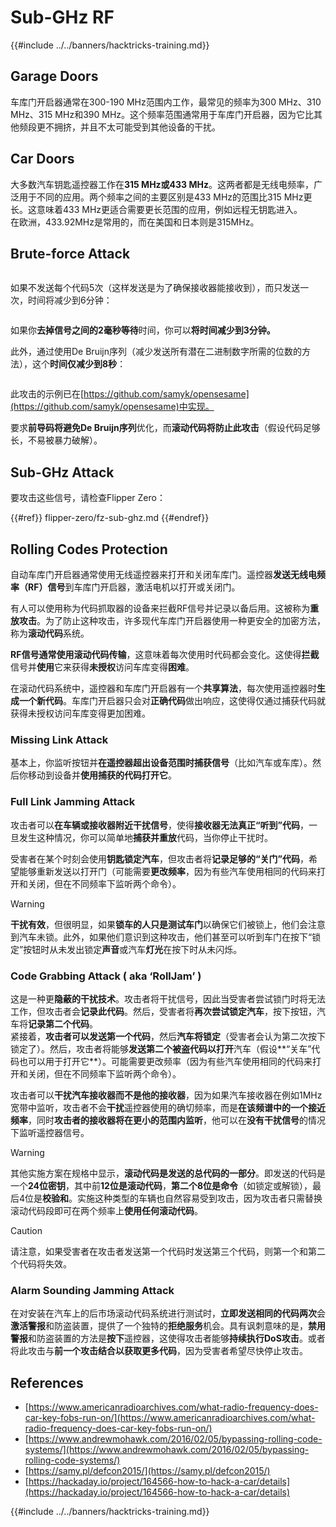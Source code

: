 # Sub-GHz RF

{{#include ../../banners/hacktricks-training.md}}

## Garage Doors

车库门开启器通常在300-190 MHz范围内工作，最常见的频率为300 MHz、310 MHz、315 MHz和390 MHz。这个频率范围通常用于车库门开启器，因为它比其他频段更不拥挤，并且不太可能受到其他设备的干扰。

## Car Doors

大多数汽车钥匙遥控器工作在**315 MHz或433 MHz**。这两者都是无线电频率，广泛用于不同的应用。两个频率之间的主要区别是433 MHz的范围比315 MHz更长。这意味着433 MHz更适合需要更长范围的应用，例如远程无钥匙进入。\
在欧洲，433.92MHz是常用的，而在美国和日本则是315MHz。

## **Brute-force Attack**

<figure><img src="../../images/image (1084).png" alt=""><figcaption></figcaption></figure>

如果不发送每个代码5次（这样发送是为了确保接收器能接收到），而只发送一次，时间将减少到6分钟：

<figure><img src="../../images/image (622).png" alt=""><figcaption></figcaption></figure>

如果你**去掉信号之间的2毫秒等待**时间，你可以**将时间减少到3分钟。**

此外，通过使用De Bruijn序列（减少发送所有潜在二进制数字所需的位数的方法），这个**时间仅减少到8秒**：

<figure><img src="../../images/image (583).png" alt=""><figcaption></figcaption></figure>

此攻击的示例已在[https://github.com/samyk/opensesame](https://github.com/samyk/opensesame)中实现。

要求**前导码将避免De Bruijn序列**优化，而**滚动代码将防止此攻击**（假设代码足够长，不易被暴力破解）。

## Sub-GHz Attack

要攻击这些信号，请检查Flipper Zero：

{{#ref}}
flipper-zero/fz-sub-ghz.md
{{#endref}}

## Rolling Codes Protection

自动车库门开启器通常使用无线遥控器来打开和关闭车库门。遥控器**发送无线电频率（RF）信号**到车库门开启器，激活电机以打开或关闭门。

有人可以使用称为代码抓取器的设备来拦截RF信号并记录以备后用。这被称为**重放攻击**。为了防止这种攻击，许多现代车库门开启器使用一种更安全的加密方法，称为**滚动代码**系统。

**RF信号通常使用滚动代码传输**，这意味着每次使用时代码都会变化。这使得**拦截**信号并**使用**它来获得**未授权**访问车库变得**困难**。

在滚动代码系统中，遥控器和车库门开启器有一个**共享算法**，每次使用遥控器时**生成一个新代码**。车库门开启器只会对**正确代码**做出响应，这使得仅通过捕获代码就获得未授权访问车库变得更加困难。

### **Missing Link Attack**

基本上，你监听按钮并**在遥控器超出设备范围时捕获信号**（比如汽车或车库）。然后你移动到设备并**使用捕获的代码打开它**。

### Full Link Jamming Attack

攻击者可以**在车辆或接收器附近干扰信号**，使得**接收器无法真正“听到”代码**，一旦发生这种情况，你可以简单地**捕获并重放**代码，当你停止干扰时。

受害者在某个时刻会使用**钥匙锁定汽车**，但攻击者将**记录足够的“关门”代码**，希望能够重新发送以打开门（可能需要**更改频率**，因为有些汽车使用相同的代码来打开和关闭，但在不同频率下监听两个命令）。

> [!WARNING]
> **干扰有效**，但很明显，如果**锁车的人只是测试车门**以确保它们被锁上，他们会注意到汽车未锁。此外，如果他们意识到这种攻击，他们甚至可以听到车门在按下“锁定”按钮时从未发出锁定**声音**或汽车**灯光**在按下时从未闪烁。

### **Code Grabbing Attack ( aka ‘RollJam’ )**

这是一种更**隐蔽的干扰技术**。攻击者将干扰信号，因此当受害者尝试锁门时将无法工作，但攻击者会**记录此代码**。然后，受害者将**再次尝试锁定汽车**，按下按钮，汽车将**记录第二个代码**。\
紧接着，**攻击者可以发送第一个代码**，然后**汽车将锁定**（受害者会认为第二次按下锁定了）。然后，攻击者将能够**发送第二个被盗代码以打开**汽车（假设**“关车”代码也可以用于打开它**）。可能需要更改频率（因为有些汽车使用相同的代码来打开和关闭，但在不同频率下监听两个命令）。

攻击者可以**干扰汽车接收器而不是他的接收器**，因为如果汽车接收器在例如1MHz宽带中监听，攻击者不会**干扰**遥控器使用的确切频率，而是**在该频谱中的一个接近频率**，同时**攻击者的接收器将在更小的范围内监听**，他可以在**没有干扰信号**的情况下监听遥控器信号。

> [!WARNING]
> 其他实施方案在规格中显示，**滚动代码是发送的总代码的一部分**。即发送的代码是一个**24位密钥**，其中前**12位是滚动代码**，**第二个8位是命令**（如锁定或解锁），最后4位是**校验和**。实施这种类型的车辆也自然容易受到攻击，因为攻击者只需替换滚动代码段即可在两个频率上**使用任何滚动代码**。

> [!CAUTION]
> 请注意，如果受害者在攻击者发送第一个代码时发送第三个代码，则第一个和第二个代码将失效。

### Alarm Sounding Jamming Attack

在对安装在汽车上的后市场滚动代码系统进行测试时，**立即发送相同的代码两次**会**激活警报**和防盗装置，提供了一个独特的**拒绝服务**机会。具有讽刺意味的是，**禁用警报**和防盗装置的方法是**按下**遥控器，这使得攻击者能够**持续执行DoS攻击**。或者将此攻击与**前一个攻击结合以获取更多代码**，因为受害者希望尽快停止攻击。

## References

- [https://www.americanradioarchives.com/what-radio-frequency-does-car-key-fobs-run-on/](https://www.americanradioarchives.com/what-radio-frequency-does-car-key-fobs-run-on/)
- [https://www.andrewmohawk.com/2016/02/05/bypassing-rolling-code-systems/](https://www.andrewmohawk.com/2016/02/05/bypassing-rolling-code-systems/)
- [https://samy.pl/defcon2015/](https://samy.pl/defcon2015/)
- [https://hackaday.io/project/164566-how-to-hack-a-car/details](https://hackaday.io/project/164566-how-to-hack-a-car/details)

{{#include ../../banners/hacktricks-training.md}}
